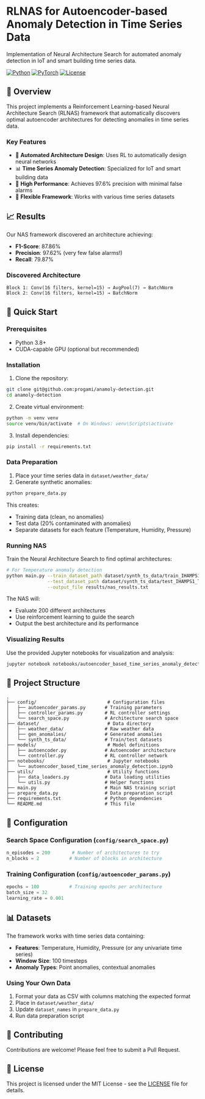 # RLNAS for Autoencoder-based Anomaly Detection in Time Series Data

Implementation of Neural Architecture Search for automated anomaly detection in IoT and smart building time series data.

[![Python](https://img.shields.io/badge/python-3.8+-blue.svg)](https://www.python.org/downloads/)
[![PyTorch](https://img.shields.io/badge/pytorch-1.8+-ee4c2c.svg)](https://pytorch.org/)
[![License](https://img.shields.io/badge/license-MIT-green.svg)](LICENSE)

## 🎯 Overview

This project implements a Reinforcement Learning-based Neural Architecture Search (RLNAS) framework that automatically discovers optimal autoencoder architectures for detecting anomalies in time series data.

### Key Features
- 🤖 **Automated Architecture Design**: Uses RL to automatically design neural networks
- 📊 **Time Series Anomaly Detection**: Specialized for IoT and smart building data
- 🎯 **High Performance**: Achieves 97.6% precision with minimal false alarms
- 🔧 **Flexible Framework**: Works with various time series datasets

## 📈 Results

Our NAS framework discovered an architecture achieving:
- **F1-Score**: 87.86%
- **Precision**: 97.62% (very few false alarms!)
- **Recall**: 79.87%

### Discovered Architecture
```
Block 1: Conv(16 filters, kernel=15) → AvgPool(7) → BatchNorm
Block 2: Conv(16 filters, kernel=15) → BatchNorm
```

## 🚀 Quick Start

### Prerequisites
- Python 3.8+
- CUDA-capable GPU (optional but recommended)

### Installation

1. Clone the repository:
```bash
git clone git@github.com:progami/anamoly-detection.git
cd anamoly-detection
```

2. Create virtual environment:
```bash
python -m venv venv
source venv/bin/activate  # On Windows: venv\Scripts\activate
```

3. Install dependencies:
```bash
pip install -r requirements.txt
```

### Data Preparation

1. Place your time series data in `dataset/weather_data/` 
2. Generate synthetic anomalies:
```bash
python prepare_data.py
```

This creates:
- Training data (clean, no anomalies)
- Test data (20% contaminated with anomalies)
- Separate datasets for each feature (Temperature, Humidity, Pressure)

### Running NAS

Train the Neural Architecture Search to find optimal architectures:

```bash
# For Temperature anomaly detection
python main.py --train_dataset_path dataset/synth_ts_data/train_IHAMPS1_Temperature_C.csv \
               --test_dataset_path dataset/synth_ts_data/test_IHAMPS1_Temperature_C.csv \
               --output_file results/nas_results.txt
```

The NAS will:
- Evaluate 200 different architectures
- Use reinforcement learning to guide the search
- Output the best architecture and its performance

### Visualizing Results

Use the provided Jupyter notebooks for visualization and analysis:

```bash
jupyter notebook notebooks/autoencoder_based_time_series_anomaly_detection.ipynb
```

## 📁 Project Structure

```
.
├── config/                          # Configuration files
│   ├── autoencoder_params.py       # Training parameters
│   ├── controller_params.py        # RL controller settings
│   └── search_space.py             # Architecture search space
├── dataset/                         # Data directory
│   ├── weather_data/               # Raw weather data
│   ├── gen_anomalies/              # Generated anomalies
│   └── synth_ts_data/              # Train/test datasets
├── models/                          # Model definitions
│   ├── autoencoder.py              # Autoencoder architecture
│   └── controller.py               # RL controller network
├── notebooks/                       # Jupyter notebooks
│   └── autoencoder_based_time_series_anomaly_detection.ipynb
├── utils/                           # Utility functions
│   ├── data_loaders.py             # Data loading utilities
│   └── utils.py                    # Helper functions
├── main.py                         # Main NAS training script
├── prepare_data.py                 # Data preparation script
├── requirements.txt                # Python dependencies
└── README.md                       # This file
```

## 🔧 Configuration

### Search Space Configuration (`config/search_space.py`)
```python
n_episodes = 200        # Number of architectures to try
n_blocks = 2           # Number of blocks in architecture
```

### Training Configuration (`config/autoencoder_params.py`)
```python
epochs = 100           # Training epochs per architecture
batch_size = 32       
learning_rate = 0.001
```

## 📊 Datasets

The framework works with time series data containing:
- **Features**: Temperature, Humidity, Pressure (or any univariate time series)
- **Window Size**: 100 timesteps
- **Anomaly Types**: Point anomalies, contextual anomalies

### Using Your Own Data

1. Format your data as CSV with columns matching the expected format
2. Place in `dataset/weather_data/`
3. Update `dataset_names` in `prepare_data.py`
4. Run data preparation script

## 🤝 Contributing

Contributions are welcome! Please feel free to submit a Pull Request.

## 📄 License

This project is licensed under the MIT License - see the [LICENSE](LICENSE) file for details.